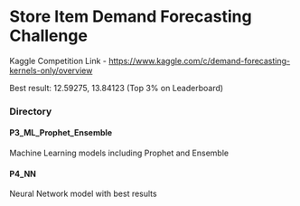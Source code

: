 # Store Item Demand Forecasting Challenge

Kaggle Competition Link - https://www.kaggle.com/c/demand-forecasting-kernels-only/overview

Best result: 12.59275, 13.84123 (Top 3% on Leaderboard)

### Directory

#### P3_ML_Prophet_Ensemble
Machine Learning models including Prophet and Ensemble

#### P4_NN
Neural Network model with best results
